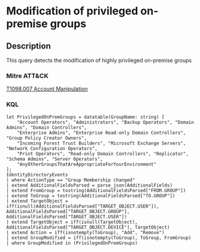 # Modification of privileged on-premise groups

## Description
This query detects the modification of highly privileged on-premise groups

### Mitre ATT&CK

[T1098.007 Account Manipulation](https://attack.mitre.org/techniques/T1098/)

### KQL

```KQL
let PrivilegedOnPremGroups = datatable(GroupName: string) [
    "Account Operators", "Administrators", "Backup Operators", "Domain Admins", "Domain Controllers",
    "Enterprise Admins", "Enterprise Read-only Domain Controllers", "Group Policy Creator Owners",
    "Incoming Forest Trust Builders", "Microsoft Exchange Servers", "Network Configuration Operators",
    "Print Operators", "Read-only Domain Controllers", "Replicator", "Schema Admins", "Server Operators",
	"AnyOtherGroupsThatAreAppropriateForYourEnvironment"
];
IdentityDirectoryEvents
| where ActionType == "Group Membership changed"
| extend AdditionalFieldsParsed = parse_json(AdditionalFields)
| extend FromGroup = tostring(AdditionalFieldsParsed["FROM.GROUP"])
| extend ToGroup = tostring(AdditionalFieldsParsed["TO.GROUP"])
| extend TargetObject = iff(isnull(AdditionalFieldsParsed["TARGET_OBJECT.USER"]), AdditionalFieldsParsed["TARGET_OBJECT.GROUP"], AdditionalFieldsParsed["TARGET_OBJECT.USER"])
| extend TargetObject = iff(isnull(TargetObject), AdditionalFieldsParsed["TARGET_OBJECT.DEVICE"], TargetObject)
| extend Action = iff(isnotempty(ToGroup), "Add", "Remove")
| extend GroupModified = iff(isnotempty(ToGroup), ToGroup, FromGroup)
| where GroupModified in (PrivilegedOnPremGroups)
